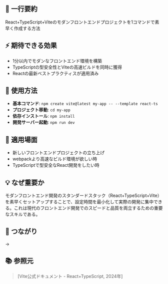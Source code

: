 ## 📝 一行要約
React+TypeScript+Viteのモダンフロントエンドプロジェクトを1コマンドで素早く作成する方法

## ⚡ 期待できる効果
- 1分以内でモダンなフロントエンド環境を構築
- TypeScriptの型安全性とViteの高速ビルドを同時に獲得
- Reactの最新ベストプラクティスが適用済み

## 🎯 使用方法
- **基本コマンド**: `npm create vite@latest my-app -- --template react-ts`
- **プロジェクト移動**: `cd my-app`
- **依存インストール**: `npm install`
- **開発サーバー起動**: `npm run dev`

## 📍 適用場面
- 新しいフロントエンドプロジェクトの立ち上げ
- webpackより高速なビルド環境が欲しい時
- TypeScriptで型安全なReact開発をしたい時

## 💡 なぜ重要か
モダンフロントエンド開発のスタンダードスタック（React+TypeScript+Vite）を素早くセットアップすることで、設定時間を最小化して実際の開発に集中できる。これは現代のフロントエンド開発でのスピードと品質を両立するための重要なスキルである。

## 🔗 つながり
→ 

## 📚 参照元
> [Vite公式ドキュメント - React+TypeScript, 2024年]
